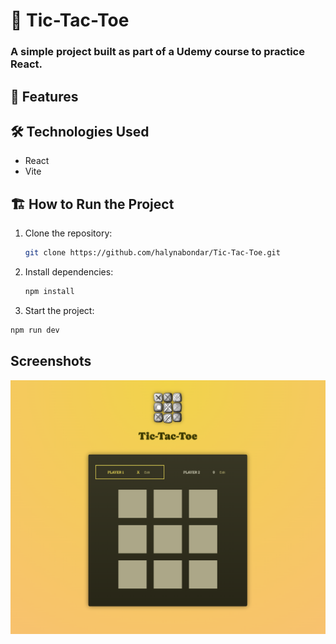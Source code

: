# 📝 Tic-Tac-Toe

### A simple project built as part of a Udemy course to practice React.

## 🚀 Features

[//]: # (- ✅ Feature 1)

[//]: # (- ✅ Feature 2)

[//]: # (- ✅ Feature 3  )

## 🛠️ Technologies Used

- React
- Vite

## 🏗️ How to Run the Project

1. Clone the repository:
   ```bash
   git clone https://github.com/halynabondar/Tic-Tac-Toe.git
   ```

2. Install dependencies:
   ```bash
   npm install
   ```

3.	Start the project:
   ```bash
   npm run dev
   ```

## Screenshots

![screencapture-tic-tac-toe.png](src/assets/screencapture-tic-tac-toe.png)